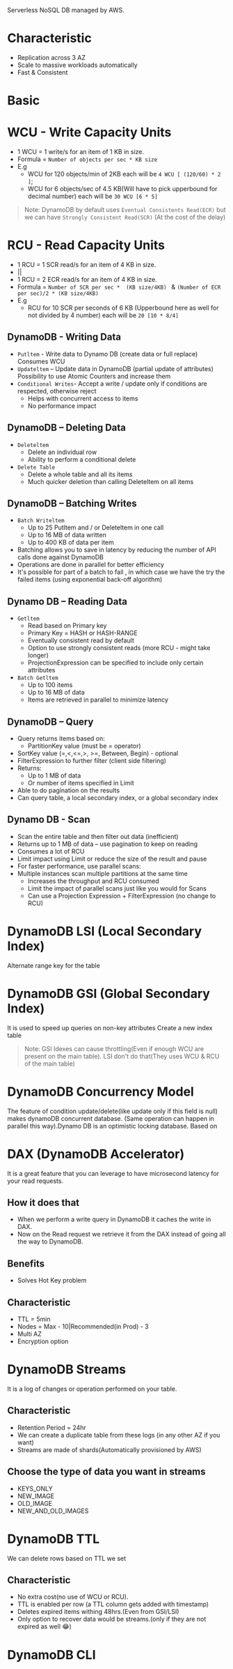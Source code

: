 Serverless NoSQL DB managed by AWS.
# Characteristic
- Replication across 3 AZ
- Scale to massive workloads automatically
- Fast & Consistent
# Basic

# WCU - Write Capacity Units
- 1 WCU = 1 write/s for an item of 1 KB in size.
- Formula = `Number of objects per sec * KB size`
- E.g 
  - WCU for 120 objects/min of 2KB each will be `4 WCU [ (120/60) * 2 ]`;
  - WCU for 6 objects/sec of 4.5 KB(Will have to pick upperbound for decimal number) each will be `30 WCU [6 * 5]`
  
> Note: DynamoDB by default uses `Eventual Consistents Read(ECR)` but we can have `Strongly Consistent Read(SCR)` (At the cost of the  delay)

# RCU - Read Capacity Units
- 1 RCU = 1 SCR read/s for an item of 4 KB in size.
- ||
- 1 RCU = 2 ECR read/s for an item of 4 KB in size.
- Formula = `Number of SCR per sec *  (KB size/4KB) ` & `(Number of ECR per sec)/2 * (KB size/4KB)`
- E.g
  - RCU for 10 SCR per seconds of 6 KB (Upperbound here as well for not divided by 4 number) each will be `20 [10 * 8/4]`

## DynamoDB - Writing Data
- `Putltem` - Write data to Dynamo DB (create data or full replace)
Consumes WCU
- `Updateltem` – Update data in DynamoDB (partial update of attributes)
Possibility to use Atomic Counters and increase them
- `Conditional Writes`- Accept a write / update only if conditions are respected, otherwise reject
    - Helps with concurrent access to items
    - No performance impact

## DynamoDB – Deleting Data
- `Deleteltem`
    - Delete an individual row
    - Ability to perform a conditional delete
- `Delete Table`
    - Delete a whole table and all its items
    - Much quicker deletion than calling Deleteltem on all items

## DynamoDB – Batching Writes
- `Batch Writeltem`
    - Up to 25 Putltem and / or Deleteltem in one call
    - Up to 16 MB of data written
    - Up to 400 KB of data per item
- Batching allows you to save in latency by reducing the number of API
calls done against DynamoDB
- Operations are done in parallel for better efficiency
- It's possible for part of a batch to fail
, in which case we have the try the failed items (using exponential back-off algorithm)

## Dynamo DB – Reading Data
- `Getltem`
    - Read based on Primary key
    - Primary Key = HASH or HASH-RANGE
    - Eventually consistent read by default
    -  Option to use strongly consistent reads (more RCU - might take longer)
    - ProjectionExpression can be specified to include only certain attributes
- `Batch Getltem`
    - Up to 100 items
    - Up to 16 MB of data
    - Items are retrieved in parallel to minimize latency

## DynamoDB – Query
- Query returns items based on:
    - PartitionKey value (must be = operator)
- SortKey value (=,<,<=,>, >=, Between, Begin) - optional
- FilterExpression to further filter (client side filtering)
- Returns:
    - Up to 1 MB of data
    - Or number of items specified in Limit
- Able to do pagination on the results
- Can query table, a local secondary index, or a global secondary index

## Dynamo DB - Scan
- Scan the entire table and then filter out data (inefficient)
- Returns up to 1 MB of data – use pagination to keep on reading
- Consumes a lot of RCU
- Limit impact using Limit or reduce the size of the result and pause
- For faster performance, use parallel scans:
- Multiple instances scan multiple partitions at the same time
    - Increases the throughput and RCU consumed
    - Limit the impact of parallel scans just like you would for Scans
    - Can use a Projection Expression + FilterExpression (no change to RCU)

# DynamoDB LSI (Local Secondary Index)
Alternate range key for the table
# DynamoDB GSI (Global Secondary Index)
It is used to speed up queries on non-key attributes
Create a new index table
> Note: GSI Idexes can cause throttling(Even if enough WCU are present on the main table). LSI don't do that(They uses WCU & RCU of the main table)

# DynamoDB Concurrency Model
The feature of condition update/delete(like update only if this field is null) makes dynamoDB concurrent database. (Same operation can happen in parallel this way).Dynamo DB is an optimistic locking database. Based on 

# DAX (DynamoDB Accelerator)
It is a great feature that you can leverage to have microsecond latency for your read requests. 
## How it does that
- When we perform a write query in DynamoDB it caches the write in DAX.
- Now on the Read request we retrieve it from the DAX instead of going all the way to DynamoDB.
## Benefits
- Solves Hot Key problem
## Characteristic
- TTL = 5min
- Nodes = Max - 10|Recommended(in Prod) - 3
- Multi AZ
- Encryption option

# DynamoDB Streams
It is a log of changes or operation performed on your table.
## Characteristic
- Retention Period = 24hr
- We can create a duplicate table from these logs (in any other AZ if you want)
- Streams are made of shards(Automatically provisioned by AWS)
## Choose the type of data you want in streams
- KEYS_ONLY
- NEW_IMAGE
- OLD_IMAGE
- NEW_AND_OLD_IMAGES

# DynamoDB TTL
We can delete rows based on TTL we set
## Characteristic
- No extra cost(no use of WCU or RCU).
- TTL is enabled per row (a TTL column gets added with timestamp)
- Deletes expired items withing 48hrs.(Even from GSI/LSI)
- Only option to recover data would be streams.(only if they are not expired as well :joy:)

# DynamoDB CLI
